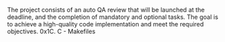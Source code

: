 The project consists of an auto QA review that will be launched at the deadline, and the completion of mandatory and optional tasks. The goal is to achieve a high-quality code implementation and meet the required objectives. 0x1C. C - Makefiles
